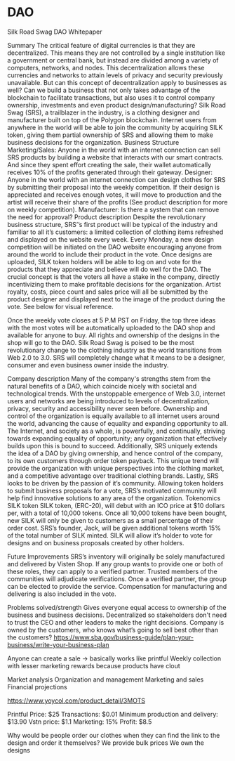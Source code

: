 # DAO
Silk Road Swag DAO Whitepaper

Summary
The critical feature of digital currencies is that they are decentralized. This means they are not controlled by a single institution like a government or central bank, but instead are divided among a variety of computers, networks, and nodes. This decentralization allows these currencies and networks to attain levels of privacy and security previously unavailable. But can this concept of decentralization apply to businesses as well? Can we build a business that not only takes advantage of the blockchain to facilitate transactions, but also uses it to control company ownership, investments and even product design/manufacturing? Silk Road Swag (SRS), a trailblazer in the industry, is a clothing designer and manufacturer built on top of the Polygon blockchain. Internet users from anywhere in the world will be able to join the community by acquiring SILK token, giving them partial ownership of SRS and allowing them to make business decisions for the organization. 
Business Structure
Marketing/Sales: Anyone in the world with an internet connection can sell SRS products by building a website that interacts with our smart contracts. And since they spent effort creating the sale, their wallet automatically receives 10% of the profits generated through their gateway.
Designer: Anyone in the world with an internet connection can design clothes for SRS by submitting their proposal into the weekly competition. If their design is appreciated and receives enough votes, it will move to production and the artist will receive their share of the profits (See product description for more on weekly competition).
Manufacturer: Is there a system that can remove the need for approval?
Product description
Despite the revolutionary business structure, SRS’’s first product will be typical of the industry and familiar to all it’s customers: a limited collection of clothing items refreshed and displayed on the website every week. Every Monday, a new design competition will be initiated on the DAO website encouraging anyone from around the world to include their product in the vote. Once designs are uploaded, SILK token holders will be able to log on and vote for the products that they appreciate and believe will do well for the DAO. The crucial concept is that the voters all have a stake in the company, directly incentivizing them to make profitable decisions for the organization. Artist royalty, costs, piece count and sales price will all be submitted by the product designer and displayed next to the image of the product during the vote. See below for visual reference.

Once the weekly vote closes at 5 P.M PST on Friday, the top three ideas with the most votes will be automatically uploaded to the DAO shop and available for anyone to buy. All rights and ownership of the designs in the shop will go to the DAO. Silk Road Swag is poised to be the most revolutionary change to the clothing industry as the world transitions from Web 2.0 to 3.0. SRS will completely change what it means to be a designer, consumer and even business owner inside the industry.

Company description
Many of the company's strengths stem from the natural benefits of a DAO, which coincide nicely with societal and technological trends. With the unstoppable emergence of Web 3.0, internet users and networks are being introduced to levels of decentralization, privacy, security and accessibility never seen before. Ownership and control of the organization is equally available to all internet users around the world, advancing the cause of equality and expanding opportunity to all. The Internet, and society as a whole, is powerfully, and continually, striving towards expanding equality of opportunity; any organization that effectively builds upon this is bound to succeed. Additionally, SRS uniquely extends the idea of a DAO by giving ownership, and hence control of the company, to its own customers through order token payback. This unique trend will provide the organization with unique perspectives into the clothing market, and a competitive advantage over traditional clothing brands. Lastly, SRS looks to be driven by the passion of it’s community. Allowing token holders to submit business proposals for a vote, SRS’s motivated community will help find innovative solutions to any area of the organization.
Tokenomics
SILK token 
SILK token, (ERC-20), will debut with an ICO price at $10 dollars per, with a total of 10,000 tokens. Once all 10,000 tokens have been bought, new SILK will only be given to customers as a small percentage of their order cost. SRS’s founder, Jack, will be given additional tokens worth 15% of the total number of SILK minted. SILK will allow it’s holder to vote for designs and on business proposals created by other holders.

Future Improvements
SRS’s inventory will originally be solely manufactured and delivered by Visten Shop. If any group wants to provide one or both of these roles, they can apply to a verified partner. Trusted members of the communities will adjudicate verifications. Once a verified partner, the group can be elected to provide the service. Compensation for manufacturing and delivering is also included in the vote.


Problems solved/strength
Gives everyone equal access to ownership of the business and business decisions.
Decentralized so stakeholders don't need to trust the CEO and other leaders to make the right decisions.
Company is owned by the customers, who knows what’s going to sell best other than the customers? 
https://www.sba.gov/business-guide/plan-your-business/write-your-business-plan

Anyone can create a sale -> basically works like printful
Weekly collection with lesser marketing rewards because products have clout


Market analysis
Organization and management
Marketing and sales
Financial projections





https://www.yoycol.com/product_detail/3MOTS


Printful
Price: $25
Transactions: $0.01
Minimum production and delivery: $13.90
Vstn price: $1.1
Marketing: 15%
Profit: $8.5

Why would be people order our clothes when they can find the link to the design and order it themselves?
We provide bulk prices
We own the designs


